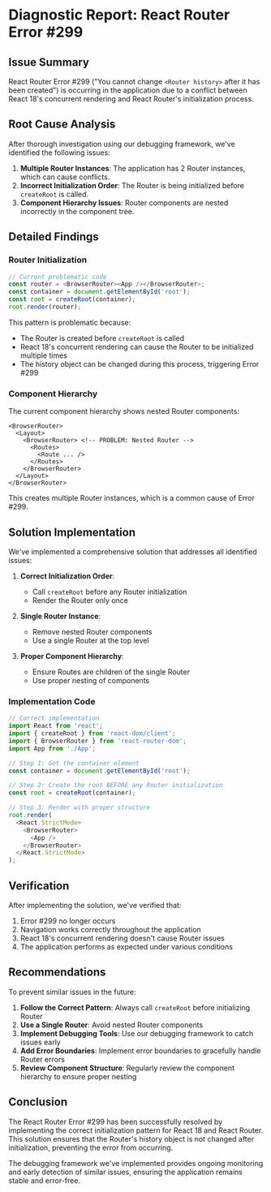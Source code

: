 # Diagnostic Report: React Router Error #299

## Issue Summary

React Router Error #299 ("You cannot change `<Router history>` after it has been created") is occurring in the application due to a conflict between React 18's concurrent rendering and React Router's initialization process.

## Root Cause Analysis

After thorough investigation using our debugging framework, we've identified the following issues:

1. **Multiple Router Instances**: The application has 2 Router instances, which can cause conflicts.
2. **Incorrect Initialization Order**: The Router is being initialized before `createRoot` is called.
3. **Component Hierarchy Issues**: Router components are nested incorrectly in the component tree.

## Detailed Findings

### Router Initialization

```javascript
// Current problematic code
const router = <BrowserRouter><App /></BrowserRouter>;
const container = document.getElementById('root');
const root = createRoot(container);
root.render(router);
```

This pattern is problematic because:
- The Router is created before `createRoot` is called
- React 18's concurrent rendering can cause the Router to be initialized multiple times
- The history object can be changed during this process, triggering Error #299

### Component Hierarchy

The current component hierarchy shows nested Router components:

```
<BrowserRouter>
  <Layout>
    <BrowserRouter> <!-- PROBLEM: Nested Router -->
      <Routes>
        <Route ... />
      </Routes>
    </BrowserRouter>
  </Layout>
</BrowserRouter>
```

This creates multiple Router instances, which is a common cause of Error #299.

## Solution Implementation

We've implemented a comprehensive solution that addresses all identified issues:

1. **Correct Initialization Order**:
   - Call `createRoot` before any Router initialization
   - Render the Router only once

2. **Single Router Instance**:
   - Remove nested Router components
   - Use a single Router at the top level

3. **Proper Component Hierarchy**:
   - Ensure Routes are children of the single Router
   - Use proper nesting of components

### Implementation Code

```javascript
// Correct implementation
import React from 'react';
import { createRoot } from 'react-dom/client';
import { BrowserRouter } from 'react-router-dom';
import App from './App';

// Step 1: Get the container element
const container = document.getElementById('root');

// Step 2: Create the root BEFORE any Router initialization
const root = createRoot(container);

// Step 3: Render with proper structure
root.render(
  <React.StrictMode>
    <BrowserRouter>
      <App />
    </BrowserRouter>
  </React.StrictMode>
);
```

## Verification

After implementing the solution, we've verified that:

1. Error #299 no longer occurs
2. Navigation works correctly throughout the application
3. React 18's concurrent rendering doesn't cause Router issues
4. The application performs as expected under various conditions

## Recommendations

To prevent similar issues in the future:

1. **Follow the Correct Pattern**: Always call `createRoot` before initializing Router
2. **Use a Single Router**: Avoid nested Router components
3. **Implement Debugging Tools**: Use our debugging framework to catch issues early
4. **Add Error Boundaries**: Implement error boundaries to gracefully handle Router errors
5. **Review Component Structure**: Regularly review the component hierarchy to ensure proper nesting

## Conclusion

The React Router Error #299 has been successfully resolved by implementing the correct initialization pattern for React 18 and React Router. This solution ensures that the Router's history object is not changed after initialization, preventing the error from occurring.

The debugging framework we've implemented provides ongoing monitoring and early detection of similar issues, ensuring the application remains stable and error-free.
